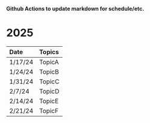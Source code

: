 **Github Actions to update markdown for schedule/etc.**

# 2025

| Date    | Topics   |
|:--------|:---------|
| 1/17/24 | TopicA   |
| 1/24/24 | TopicB   |
| 1/31/24 | TopicC   |
| 2/7/24  | TopicD   |
| 2/14/24 | TopicE   |
| 2/21/24 | TopicF   |